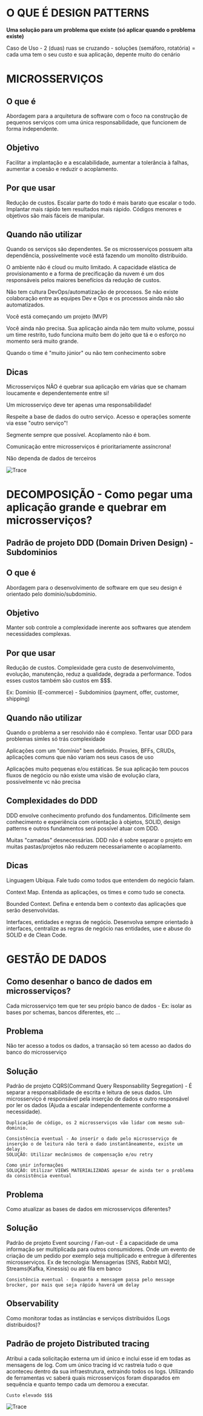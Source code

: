 
# O QUE É DESIGN PATTERNS

**Uma solução para um problema que existe (só aplicar quando o problema existe)**

Caso de Uso - 2 (duas) ruas se cruzando - soluções (semáforo, rotatória) = cada uma tem o seu custo e sua aplicação, depente muito do cenário



# MICROSSERVIÇOS

## O que é

Abordagem para a arquitetura de software com o foco na construção de pequenos serviços com uma única responsabilidade, que funcionem de forma independente.



## Objetivo

Facilitar a implantação e a escalabilidade, aumentar a tolerância à falhas, aumentar a coesão e reduzir o acoplamento.



## Por que usar

Redução de custos. Escalar parte do todo é mais barato que escalar o todo. Implantar mais rápido tem resultados mais rápido. Códigos menores e objetivos são mais fáceis de manipular.



## Quando não utilizar

Quando os serviços são dependentes. Se os microsserviços possuem alta dependência, possivelmente você está fazendo um monolito distribuído.

O ambiente não é cloud ou muito limitado. A capacidade elástica de provisionamento e a forma de precificação da nuvem é um dos responsáveis pelos maiores benefícios da redução de custos.

Não tem cultura DevOps/automatização de processos. Se não existe colaboração entre as equipes Dev e Ops e os processos ainda não são automatizados.

Você está começando um projeto (MVP)

Você ainda não precisa. Sua aplicação ainda não tem muito volume, possui um time restrito, tudo funciona muito bem do jeito que tá e o esforço no momento será muito grande.

Quando o time é "muito júnior" ou não tem conhecimento sobre


## Dicas

Microsserviços NÃO é quebrar sua aplicação em várias que se chamam loucamente e dependentemente entre si!

Um microsserviço deve ter apenas uma responsabilidade!

Respeite a base de dados do outro serviço. Acesso e operações somente via esse "outro serviço"!

Segmente sempre que possível. Acoplamento não é bom.

Comunicação entre microsserviços é prioritariamente assíncrona!

Nâo dependa de dados de terceiros


![Trace](monolitoxmicrosserice.png)


# DECOMPOSIÇÃO - Como pegar uma aplicação grande e quebrar em microsserviços? 


   
## Padrão de projeto DDD (Domain Driven Design) - Subdominios



## O que é

Abordagem para o desenvolvimento de software em que seu design é orientado pelo domínio/subdominio.



## Objetivo

Manter sob controle a complexidade inerente aos softwares que atendem necessidades complexas.



## Por que usar

Redução de custos. Complexidade gera custo de desenvolvimento, evolução, manutenção, reduz a qualidade, degrada a performance. Todos esses custos também são custos em $$$. 

Ex: Domínio (E-commerce) - Subdominios (payment, offer, customer, shipping)



## Quando não utilizar

Quando o problema a ser resolvido não é complexo. Tentar usar DDD para problemas simles só trás complexidade

Aplicações com um "domínio" bem definido. Proxies, BFFs, CRUDs, aplicações comuns que não variam nos seus casos de uso

Aplicações muito pequenas e/ou estáticas. Se sua aplicação tem poucos fluxos de negócio ou não existe uma visão de evolução clara, possivelmente vc não precisa



## Complexidades do DDD

DDD envolve conhecimento profundo dos fundamentos. Dificilmente sem conhecimento e experiência com orientação à objetos, SOLID, design patterns e outros fundamentos será possível atuar com DDD.

Muitas "camadas" desnecessárias. DDD não é sobre separar o projeto em muitas pastas/projetos não reduzem necessariamente o acoplamento.



## Dicas

Linguagem Ubíqua. Fale tudo como todos que entendem do negócio falam.

Context Map. Entenda as aplicações, os times e como tudo se conecta.

Bounded Context. Defina e entenda bem o contexto das aplicações que serão desenvolvidas.

Interfaces, entidades e regras de negócio. Desenvolva sempre orientado à interfaces, centralize as regras de negócio nas entidades, use e abuse do SOLID e de Clean Code.



# GESTÃO DE DADOS

## Como desenhar o banco de dados em microsserviços?

Cada microsserviço tem que ter seu própio banco de dados - Ex: isolar as bases por schemas, bancos diferentes, etc ...



## Problema
Não ter acesso a todos os dados, a transação só tem acesso ao dados do banco do microsserviço


## Solução
Padrão de projeto CQRS(Command Query Responsability Segregation) - É separar a responsabilidade de escrita e leitura de seus dados. Um microsserviço é responsável pela inserção de dados e outro responsável por ler os dados (Ajuda a escalar independentemente conforme a necessidade).
  
```
Duplicação de código, os 2 microsserviços vão lidar com mesmo sub-dominio.
```

```
Consistência eventual - Ao inserir o dado pelo microsserviço de inserção o de leitura não terá o dado instantâneamente, existe um delay 
SOLUÇÃO: Utilizar mecânismos de compensação e/ou retry
```

```
Como unir informações 
SOLUÇÃO: Utilizar VIEWS MATERIALIZADAS apesar de ainda ter o problema da consistência eventual
```



## Problema 
Como atualizar as bases de dados em microsserviços diferentes?

## Solução
Padrão de projeto Event sourcing / Fan-out - É a capacidade de uma informação ser multiplicada para outros consumidores. Onde um evento de criação de um pedido por exemplo seja multiplicado e entregue à diferentes microsserviços. Ex de tecnologia: Mensagerias (SNS, Rabbit MQ), Streams(Kafka, Kinessis) ou até fila em banco

```
Consistência eventual - Enquanto a mensagem passa pelo message brocker, por mais que seja rápido haverá um delay
```



## Observability
Como monitorar todas as instâncias e serviços distribuidos (Logs distribuidos)?
	
## Padrão de projeto Distributed tracing 
Atribui a cada solicitação externa um id único e inclui esse id em todas as mensagens de log. Com um único tracing id vc rastreia tudo o que aconteceu dentro da sua infraestrutura, extraindo todos os logs. Utilizando de ferramentas vc saberá quais microsserviços foram disparados em sequência e quanto tempo cada um demorou a executar.

```
Custo elevado $$$
```


![Trace](observability_1.png)
